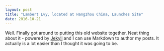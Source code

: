 ```yaml
---
layout: post
title: "Lambert Lvy, located at Hangzhou China, Launches Site"
date: 2016-10-21
---
```


Well. Finally got around to putting this old website together. Neat thing about it - powered by [Jekyll](http://jekyllrb.com) and I can use Markdown to author my posts. It actually is a lot easier than I thought it was going to be.
